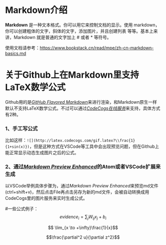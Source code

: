 # Markdown介绍
**Markdown** 是一种文本格式。你可以用它来控制文档的显示。使用 markdown，你可以创建粗体的文字，斜体的文字，添加图片，并且创建列表 等等。基本上来讲，Markdown 就是普通的文字加上 # 或者 * 等符号。

使用文档请参考：https://www.bookstack.cn/read/mpe/zh-cn-markdown-basics.md

# 关于Github上在Markdown里支持LaTeX数学公式
Github用的是[*GitHub Flavored Markdown*](https://github.github.com/gfm/)来进行渲染，和Markdown原生一样默认不支持LaTeX数学公式。不过可以通过[*CodeCogs在线服务*](http://latex.codecogs.com/)来支持，具体方式有2种。
### 1、手工写公式
比如这样：`![](http://latex.codecogs.com/gif.latex?\\frac{1}{1+sin(x)})`，但是这种方式在VSCode等工具中会出现预览问题，但在Github上能正常显示动态生成图片之后的公式。
### 2、通过[*Markdown Preview Enhanced*](https://shd101wyy.github.io/markdown-preview-enhanced/)的Atom或者VSCode扩展来生成
以VSCode举例具体步骤为，通过*Markdown Preview Enhanced*来预览md文件(ctrl+shift+v)，然后点击File再点击另存为新的md文件，会被自动转换成用CodeCogs里的图片服务来实时生成公式。

#一些公式例子：
$$ evidence_{i}=\sum_{j}W_{ij}x_{j}+b_{i} $$

$$ \lim_{x \to +\infty}\frac{1}{x}$$

$$\frac{\partial^2 u}{\partial z^2}$$
